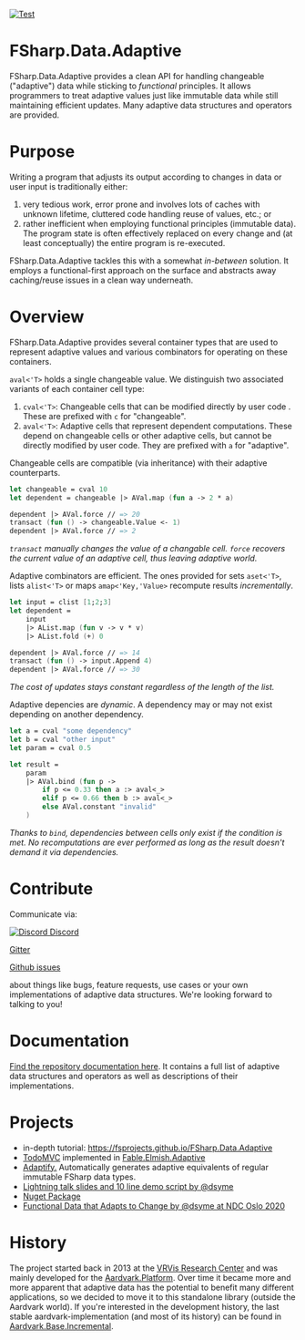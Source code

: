 
[![Test](https://github.com/fsprojects/FSharp.Data.Adaptive/actions/workflows/test.yml/badge.svg)](https://github.com/fsprojects/FSharp.Data.Adaptive/actions/workflows/test.yml)
# FSharp.Data.Adaptive

FSharp.Data.Adaptive provides a clean API for handling changeable ("adaptive") data while sticking to *functional* principles. It allows programmers to treat adaptive values just like immutable data while still maintaining efficient updates. Many adaptive data structures and operators are provided.

# Purpose

Writing a program that adjusts its output according to changes in data or user input is traditionally either:
1. very tedious work, error prone and involves lots of caches with unknown lifetime, cluttered code handling reuse of values, etc.; or
2. rather inefficient when employing functional principles (immutable data). The program state is often effectively replaced on every change and (at least conceptually) the entire program is re-executed.

FSharp.Data.Adaptive tackles this with a somewhat *in-between* solution. It employs a functional-first approach on the surface and abstracts away caching/reuse issues in a clean way underneath.

# Overview

FSharp.Data.Adaptive provides several container types that are used to represent adaptive values and various combinators for operating on these containers. 

`aval<'T>` holds a single changeable value. We distinguish two associated variants of each container cell type:
1. `cval<'T>`: Changeable cells that can be modified directly by user code . These are prefixed with `c` for "changeable".
2. `aval<'T>`: Adaptive cells that represent dependent computations. These depend on changeable cells or other adaptive cells, but cannot be directly modified by user code. They are prefixed with `a` for "adaptive".

Changeable cells are compatible (via inheritance) with their adaptive counterparts.

```fsharp
let changeable = cval 10
let dependent = changeable |> AVal.map (fun a -> 2 * a)

dependent |> AVal.force // => 20
transact (fun () -> changeable.Value <- 1)
dependent |> AVal.force // => 2
```
*`transact` manually changes the value of a changable cell. `force` recovers the current value of an adaptive cell, thus leaving adaptive world.*

Adaptive combinators are efficient. The ones provided for sets `aset<'T>`, lists `alist<'T>` or maps `amap<'Key,'Value>` recompute results *incrementally*. 

```fsharp
let input = clist [1;2;3]
let dependent = 
    input 
    |> AList.map (fun v -> v * v)
    |> AList.fold (+) 0

dependent |> AVal.force // => 14
transact (fun () -> input.Append 4)
dependent |> AVal.force // => 30
```
*The cost of updates stays constant regardless of the length of the list.*

Adaptive depencies are *dynamic*. A dependency may or may not exist depending on another dependency.

```fsharp
let a = cval "some dependency"
let b = cval "other input"
let param = cval 0.5

let result = 
    param 
    |> AVal.bind (fun p -> 
        if p <= 0.33 then a :> aval<_>
        elif p <= 0.66 then b :> aval<_>
        else AVal.constant "invalid"
    )
```
*Thanks to `bind`, dependencies between cells only exist if the condition is met. No recomputations are ever performed as long as the result doesn't demand it via dependencies.*

# Contribute

Communicate via:

[![Discord](https://discordapp.com/api/guilds/611129394764840960/widget.png) Discord](https://discord.gg/UyecnhM)

[Gitter](https://gitter.im/aardvark-platform/Lobby)

[Github issues](https://github.com/fsprojects/FSharp.Data.Adaptive/issues)


about things like bugs, feature requests, use cases or your own implementations of adaptive data structures. We're looking forward to talking to you!

# Documentation

[Find the repository documentation here](https://fsprojects.github.io/FSharp.Data.Adaptive/reference/index.html). It contains a full list of adaptive data structures and operators as well as descriptions of their implementations.

# Projects

* in-depth tutorial: https://fsprojects.github.io/FSharp.Data.Adaptive
* [TodoMVC](https://aardvarkians.com/demo/TodoMVC/) implemented in [Fable.Elmish.Adaptive](https://github.com/krauthaufen/Fable.Elmish.Adaptive)
* [Adaptify.](https://github.com/krauthaufen/Adaptify) Automatically generates adaptive equivalents of regular immutable FSharp data types.
* [Lightning talk slides and 10 line demo script by @dsyme](https://github.com/dsyme/fsharp-presentations/tree/master/2019-09-27-openfsharp)
* [Nuget Package](https://www.nuget.org/packages/FSharp.Data.Adaptive/)
* [Functional Data that Adapts to Change by @dsyme at NDC Oslo 2020](https://www.youtube.com/watch?v=us4dp7Ksly0)
# History

The project started back in 2013 at the [VRVis Research Center](https://www.vrvis.at) and was mainly developed for the [Aardvark.Platform](https://aardvarkians.com). Over time it became more and more apparent that adaptive data has the potential to benefit many different applications, so we decided to move it to this standalone library (outside the Aardvark world). If you're interested in the development history, the last stable aardvark-implementation (and most of its history) can be found in [Aardvark.Base.Incremental](https://github.com/aardvark-platform/aardvark.base/tree/v4/src/Aardvark.Base.Incremental). 
